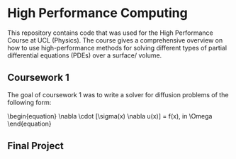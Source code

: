 # High Performance Computing
This repository contains code that was used for the High Performance Course at UCL (Physics). The course gives a comprehensive overview on how to use high-performance methods for solving different types of partial differential equations (PDEs) over a surface/ volume. 

## Coursework 1
The goal of coursework 1 was to write a solver for diffusion problems of the following form:

\begin{equation}
\nabla \cdot [\sigma(x) \nabla u(x)] = f(x), in \Omega
\end{equation}

## Final Project
